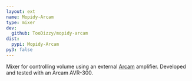 ```yaml
---
layout: ext
name: Mopidy-Arcam
type: mixer
dev:
  github: TooDizzy/mopidy-arcam
dist:
  pypi: Mopidy-Arcam
py3: false
---
```


Mixer for controlling volume using an external [Arcam](https://www.arcam.co.uk/)
 amplifier. Developed and tested with an Arcam AVR-300.
